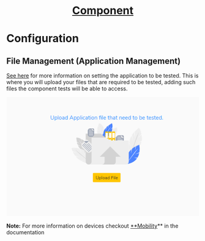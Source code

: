 <h1 style="text-align: center; text-decoration:underline; font-weight: bold;">Component</h1>

# Configuration
## File Management (Application Management) <!-- {docsify-ignore} --> 
[See here](_mobility/_testsetupbuilding/ProjectSetup?id=app-management) for more information on setting the application to be tested.
This is where you will upload your files that are required to be tested, adding such files the component tests will be able to access.

![](../../../_media/_componentimgs/Aspose.Words.2f572e7c-e1bc-424a-bb14-b916aa36d020.005.png)

**Note:** For more information on devices checkout [**Mobility](https://cogcloud.atlassian.net/wiki/spaces/HOW/pages/593363155/Mobility+Documentation)** in the documentation
